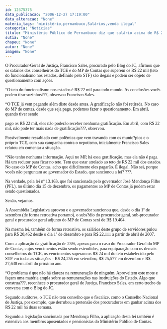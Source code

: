 ```yaml
---
id: 12375375
data_publicacao: "2006-12-27 17:19:00"
data_alteracao: "None"
materia_tags: "ministério,pernambuco,Salários,venda ilegal"
categoria: "Notícias"
titulo: "Ministério Público de Pernambuco diz que salário acima de R$ 22 mil é ilegal"
sutia: "None"
chapeu: "None"
autor: "None"
imagem: "None"
---
```

<p><P><FONT face=Verdana>O Procurador-Geral de Justiça, Francisco Sales, procurado pelo Blog do JC, afirmou que os salários dos conselheiros do TCE e do MP de Contas que superem os R$ 22 mil (teto do funcionalismo nos estados, definido pelo STF) são ilegais e podem ser objeto de questionamento com ações.</FONT></P></p>
<p><P><FONT face=Verdana>“O teto do funcionalismo nos estados é R$ 22 mil para todo mundo. As conclusões vocês podem tirar sozinhos???, observou Francisco Sales.</FONT></P></p>
<p><P><FONT face=Verdana>“O TCE já vem pagando além disto desde antes. A gratificação não foi retirada. No caso do MP de contas, desde que seja pago, podemos fazer o questionamento. Em abril, quando tiver sendo</p>
<p> pago os R$ 22 mil, eles não poderão receber nenhuma gratificação. Em abril, com R$ 22 mil, não pode ter mais nada de gratificação???, observou.</FONT></P></p>
<p><P><FONT face=Verdana>Possivelmente ressabiado com polêmica que vem travando com os munic?pios e o próprio TCE, com sua campanha contra o nepotismo, inicialmente Francisco Sales relutou em comentar a situação. </FONT></P></p>
<p><P><FONT face=Verdana>“Não tenho nenhuma informação. Aqui no MP, há essa gratificação, mas ela não é paga. Há um redutor para ficar no teto. Tem que estar atrelado ao teto de R$ 22 mil dos estados. No caso do MP de Contas, acho que dificilmente eles pagarão. É ilegal. Não sei, porque vocês não perguntam ao governador do Estado, que sancionou a lei? ???.</FONT></P></p>
<p><P><FONT face=Verdana>Na verdade, pela lei nº 13.163, que foi sancionada pelo governador José Mendonça Filho (PFL), no último dia 15 de dezembro, os pagamentos ao MP de Contas já podem estar sendo questionados.</FONT></P></p>
<p><P><FONT face=Verdana>Senão, vejamos.</FONT></P></p>
<p><P><FONT face=Verdana>A Assembléia Legislativa aprovou e o governador sancionou que, desde o dia 1º de setembro (de forma retroativa portanto), o subs?dio do procurador geral, sub-procurador geral e procurador geral adjunto do MP de Contas será de R$ 19.404.</FONT></P></p>
<p><P><FONT face=Verdana>Na mesma lei, também de forma retroativa, os salários deste grupo de servidores pulou para R$ 20,462 desde o dia 1º de dezembro e para R$ 22,111 a partir de abril de 2007.</FONT></P></p>
<p><P><FONT face=Verdana>Com a aplicação da gratificação de 25%, apenas para o caso do Procurador Geral do MP de Contas, cujos vencimentos estão sendo estendidos, para equiparação com os demais conselheiros do TCE, os vencimentos superam os R$ 24 mil do teto estabelecido pelo STF em todas as situações - R$ 24,255 em setembro, R$ 25,577 em dezembro e R$ 27,638 em abril do próximo ano.</FONT></P></p>
<p><P><FONT face=Verdana>“O problema é que não há clareza na remuneração de ninguém. Aproveitem este mote e façam uma matéria ampla sobre as remunerações nas instituições do Estado. Algo que construa???, reconhece o procurador geral de Justiça, Francisco Sales, em certo trecho da conversa com o Blog do JC. </FONT></P></p>
<p><P><FONT face=Verdana>Segundo auditores, o TCE não tem conselho que o fiscalize, como o Conselho Nacional de Justiça, por exemplo, que derrubou a pretensão dos procuradores em ganhar acima dos R$ 22 mil há duas semana.</FONT></P></p>
<p><P><FONT face=Verdana>Segundo a legislação sancionada por Mendonça Filho, a aplicação desta lei também é extensiva aos membros aposentados e pensionistas do Ministério Público de Contas.</FONT></P> </p>
